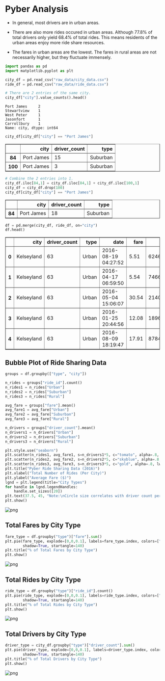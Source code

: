 
# Pyber Analysis

* In general, most drivers are in urban areas.

* There are also more rides occured in urban areas. Although 77.8% of total drivers only yield 68.4% of total rides. This means residents of the urban areas enjoy more ride share resources.

* The fares in urban areas are the lowest. The fares in rural areas are not necessarily higher, but they fluctuate immensely.


```python
import pandas as pd
import matplotlib.pyplot as plt

city_df = pd.read_csv("raw_data/city_data.csv")
ride_df = pd.read_csv("raw_data/ride_data.csv")
```


```python
# There are 2 entries of the same city.
city_df["city"].value_counts().head()
```




    Port James     2
    Stewartview    1
    West Peter     1
    Jasonfort      1
    Carrollbury    1
    Name: city, dtype: int64




```python
city_df[city_df["city"] == "Port James"]
```




<div>
<style scoped>
    .dataframe tbody tr th:only-of-type {
        vertical-align: middle;
    }

    .dataframe tbody tr th {
        vertical-align: top;
    }

    .dataframe thead th {
        text-align: right;
    }
</style>
<table border="1" class="dataframe">
  <thead>
    <tr style="text-align: right;">
      <th></th>
      <th>city</th>
      <th>driver_count</th>
      <th>type</th>
    </tr>
  </thead>
  <tbody>
    <tr>
      <th>84</th>
      <td>Port James</td>
      <td>15</td>
      <td>Suburban</td>
    </tr>
    <tr>
      <th>100</th>
      <td>Port James</td>
      <td>3</td>
      <td>Suburban</td>
    </tr>
  </tbody>
</table>
</div>




```python
# Combine the 2 entries into 1.
city_df.iloc[84,1] = city_df.iloc[84,1] + city_df.iloc[100,1]
city_df = city_df.drop(100)
city_df[city_df["city"] == "Port James"]
```




<div>
<style scoped>
    .dataframe tbody tr th:only-of-type {
        vertical-align: middle;
    }

    .dataframe tbody tr th {
        vertical-align: top;
    }

    .dataframe thead th {
        text-align: right;
    }
</style>
<table border="1" class="dataframe">
  <thead>
    <tr style="text-align: right;">
      <th></th>
      <th>city</th>
      <th>driver_count</th>
      <th>type</th>
    </tr>
  </thead>
  <tbody>
    <tr>
      <th>84</th>
      <td>Port James</td>
      <td>18</td>
      <td>Suburban</td>
    </tr>
  </tbody>
</table>
</div>




```python
df = pd.merge(city_df, ride_df, on="city")
df.head()
```




<div>
<style scoped>
    .dataframe tbody tr th:only-of-type {
        vertical-align: middle;
    }

    .dataframe tbody tr th {
        vertical-align: top;
    }

    .dataframe thead th {
        text-align: right;
    }
</style>
<table border="1" class="dataframe">
  <thead>
    <tr style="text-align: right;">
      <th></th>
      <th>city</th>
      <th>driver_count</th>
      <th>type</th>
      <th>date</th>
      <th>fare</th>
      <th>ride_id</th>
    </tr>
  </thead>
  <tbody>
    <tr>
      <th>0</th>
      <td>Kelseyland</td>
      <td>63</td>
      <td>Urban</td>
      <td>2016-08-19 04:27:52</td>
      <td>5.51</td>
      <td>6246006544795</td>
    </tr>
    <tr>
      <th>1</th>
      <td>Kelseyland</td>
      <td>63</td>
      <td>Urban</td>
      <td>2016-04-17 06:59:50</td>
      <td>5.54</td>
      <td>7466473222333</td>
    </tr>
    <tr>
      <th>2</th>
      <td>Kelseyland</td>
      <td>63</td>
      <td>Urban</td>
      <td>2016-05-04 15:06:07</td>
      <td>30.54</td>
      <td>2140501382736</td>
    </tr>
    <tr>
      <th>3</th>
      <td>Kelseyland</td>
      <td>63</td>
      <td>Urban</td>
      <td>2016-01-25 20:44:56</td>
      <td>12.08</td>
      <td>1896987891309</td>
    </tr>
    <tr>
      <th>4</th>
      <td>Kelseyland</td>
      <td>63</td>
      <td>Urban</td>
      <td>2016-08-09 18:19:47</td>
      <td>17.91</td>
      <td>8784212854829</td>
    </tr>
  </tbody>
</table>
</div>



## Bubble Plot of Ride Sharing Data


```python
groups = df.groupby(["type", "city"])

n_rides = groups["ride_id"].count()
n_rides1 = n_rides["Urban"]
n_rides2 = n_rides["Suburban"]
n_rides3 = n_rides["Rural"]

avg_fare = groups["fare"].mean()
avg_fare1 = avg_fare["Urban"]
avg_fare2 = avg_fare["Suburban"]
avg_fare3 = avg_fare["Rural"]

n_drivers = groups["driver_count"].mean()
n_drivers1 = n_drivers["Urban"]
n_drivers2 = n_drivers["Suburban"]
n_drivers3 = n_drivers["Rural"]
```


```python
plt.style.use("seaborn")
plt.scatter(n_rides1, avg_fare1, s=n_drivers1*5, c="tomato", alpha=.8, lw=.8, edgecolor="k", label="Urban")
plt.scatter(n_rides2, avg_fare2, s=n_drivers2*5, c="skyblue", alpha=.8, lw=.8, edgecolor="k", label="Suburban")
plt.scatter(n_rides3, avg_fare3, s=n_drivers3*5, c="gold", alpha=.8, lw=.8, edgecolor="k", label="Rural")
plt.title("Pyber Ride Sharing Data (2016)")
plt.xlabel("Total Number of Rides (Per City)")
plt.ylabel("Average Fare ($)")
lgnd = plt.legend(title="City Types")
for handle in lgnd.legendHandles:
    handle.set_sizes([20])
plt.text(37.5, 45, "Note:\nCircle size correlates with driver count per city.", va="top")
plt.show()
```


![png](output_8_0.png)


## Total Fares by City Type


```python
fare_type = df.groupby("type")["fare"].sum()
plt.pie(fare_type, explode=[0,0,0.1], labels=fare_type.index, colors=["gold", "skyblue", "tomato"], autopct="%.1f%%", 
        shadow=True, startangle=140)
plt.title("% of Total Fares by City Type")
plt.show()
```


![png](output_10_0.png)


## Total Rides by City Type


```python
ride_type = df.groupby("type")["ride_id"].count()
plt.pie(ride_type, explode=[0,0,0.1], labels=ride_type.index, colors=["gold", "skyblue", "tomato"], autopct="%.1f%%", 
        shadow=True, startangle=140)
plt.title("% of Total Rides by City Type")
plt.show()
```


![png](output_12_0.png)


## Total Drivers by City Type


```python
driver_type = city_df.groupby("type")["driver_count"].sum()
plt.pie(driver_type, explode=[0,0,0.1], labels=driver_type.index, colors=["gold", "skyblue", "tomato"], autopct="%.1f%%", 
        shadow=True, startangle=140)
plt.title("% of Total Drivers by City Type")
plt.show()
```


![png](output_14_0.png)

